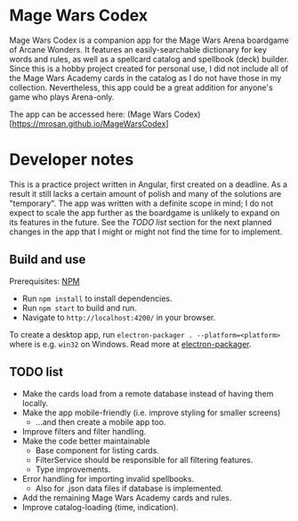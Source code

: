# Mage Wars Codex

Mage Wars Codex is a companion app for the Mage Wars Arena boardgame of Arcane Wonders. It features an easily-searchable dictionary for key words and rules, as well as a spellcard catalog and spellbook (deck) builder. Since this is a hobby project created for personal use, I did not include all of the Mage Wars Academy cards in the catalog as I do not have those in my collection. Nevertheless, this app could be a great addition for anyone's game who plays Arena-only.

The app can be accessed here: (Mage Wars Codex)[https://mrosan.github.io/MageWarsCodex]

# Developer notes

This is a practice project written in Angular, first created on a deadline. As a result it still lacks a certain amount of polish and many of the solutions are "temporary". The app was written with a definite scope in mind; I do not expect to scale the app further as the boardgame is unlikely to expand on its features in the future. See the _TODO list_ section for the next planned changes in the app that I might or might not find the time for to implement. 

## Build and use

Prerequisites: [NPM](https://www.npmjs.com/)
- Run `npm install` to install dependencies.
- Run `npm start` to build and run.
- Navigate to `http://localhost:4200/` in your browser.

To create a desktop app, run `electron-packager . --platform=<platform>` where <platform> is e.g. `win32` on Windows. Read more at [electron-packager](https://github.com/electron/electron-packager).

## TODO list
- Make the cards load from a remote database instead of having them locally.
- Make the app mobile-friendly (i.e. improve styling for smaller screens)
  - ...and then create a mobile app too.
- Improve filters and filter handling.
- Make the code better maintainable
  - Base component for listing cards.
  - FilterService should be responsible for all filtering features.
  - Type improvements.
- Error handling for importing invalid spellbooks.
  - Also for .json data files if database is implemented.
- Add the remaining Mage Wars Academy cards and rules.
- Improve catalog-loading (time, indication).
